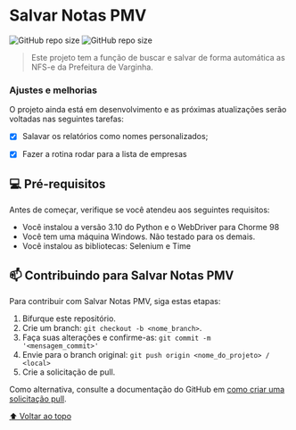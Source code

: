 # Salvar Notas PMV

![GitHub repo size](https://img.shields.io/github/repo-size/arthurrferroni/Salvar-Notas-PMV?style=for-the-badge)
![GitHub repo size](https://img.shields.io/github/issues/arthurrferroni/Salvar-Notas-PMV?style=for-the-badge)



> Este projeto tem a função de buscar e salvar de forma automática as NFS-e da Prefeitura de Varginha.
### Ajustes e melhorias

O projeto ainda está em desenvolvimento e as próximas atualizações serão voltadas nas seguintes tarefas:

- [x] Salavar os relatórios como nomes personalizados;
- [x] Fazer a rotina rodar para a lista de empresas


## 💻 Pré-requisitos

Antes de começar, verifique se você atendeu aos seguintes requisitos:

* Você instalou a versão 3.10 do Python e o WebDriver para Chorme 98
* Você tem uma máquina Windows. Não testado para os demais.
* Você instalou as bibliotecas: Selenium e Time


## 📫 Contribuindo para Salvar Notas PMV
<!---Se o seu README for longo ou se você tiver algum processo ou etapas específicas que deseja que os contribuidores sigam, considere a criação de um arquivo CONTRIBUTING.md separado--->
Para contribuir com Salvar Notas PMV, siga estas etapas:

1. Bifurque este repositório.
2. Crie um branch: `git checkout -b <nome_branch>`.
3. Faça suas alterações e confirme-as: `git commit -m '<mensagem_commit>'`
4. Envie para o branch original: `git push origin <nome_do_projeto> / <local>`
5. Crie a solicitação de pull.

Como alternativa, consulte a documentação do GitHub em [como criar uma solicitação pull](https://help.github.com/en/github/collaborating-with-issues-and-pull-requests/creating-a-pull-request).

[⬆ Voltar ao topo](#Salvar-Notas-PMV)<br>
